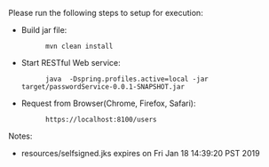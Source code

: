 Please run the following steps to setup for execution:

- Build jar file:

			mvn clean install

- Start RESTful Web service:

			java  -Dspring.profiles.active=local -jar target/passwordService-0.0.1-SNAPSHOT.jar
	
- Request from Browser(Chrome, Firefox, Safari):

			https://localhost:8100/users
	
Notes:

- resources/selfsigned.jks expires on Fri Jan 18 14:39:20 PST 2019